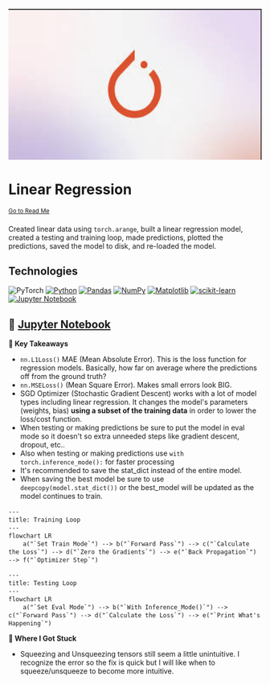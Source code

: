 <p align="center">
   <img src="https://github.com/AishaEvering/PyTorch_Exercises/blob/main/header_2.png" alt="PyTorch Logo" width="600" height="300">
</p>

# Linear Regression
<sup>[Go to Read Me](https://github.com/AishaEvering/PyTorch_Exercises/blob/main/README.md)</sup>

Created linear data using `torch.arange`, built a linear regression model, created a testing and training loop, made predictions, plotted the predictions, saved the model to disk, and re-loaded the model.

## Technologies
![PyTorch](https://img.shields.io/badge/PyTorch-%23EE4C2C.svg?style=for-the-badge&logo=PyTorch&logoColor=white)
[![Python](https://img.shields.io/badge/python-3670A0?style=for-the-badge&logo=python&logoColor=ffdd54)](https://www.python.org/)
[![Pandas](https://img.shields.io/badge/pandas-%23150458.svg?style=for-the-badge&logo=pandas&logoColor=white)](https://pandas.pydata.org/)
[![NumPy](https://img.shields.io/badge/numpy-%23013243.svg?style=for-the-badge&logo=numpy&logoColor=white)](https://numpy.org/)
[![Matplotlib](https://img.shields.io/badge/Matplotlib-%23ffffff.svg?style=for-the-badge&logo=Matplotlib&logoColor=black)](https://matplotlib.org/)
[![scikit-learn](https://img.shields.io/badge/scikit--learn-%23F7931E.svg?style=for-the-badge&logo=scikit-learn&logoColor=white)](https://scikit-learn.org/stable/)
[![Jupyter Notebook](https://img.shields.io/badge/jupyter-%23FA0F00.svg?style=for-the-badge&logo=jupyter&logoColor=white)](https://jupyter.org/)

## 📙 [Jupyter Notebook](https://github.com/AishaEvering/PyTorch_Exercises/blob/main/01_pytorch_workflow_exercises.ipynb)

**🔑 Key Takeaways**

   * `nn.L1Loss()` MAE (Mean Absolute Error).  This is the loss function for regression models. Basically, how far on average where the predictions off from the ground truth?
   * `nn.MSELoss()` (Mean Square Error). Makes small errors look BIG.
   * SGD Optimizer (Stochastic Gradient Descent) works with a lot of model types including linear regression.  It changes the model's parameters (weights, bias) **using a subset of the training data** in order to lower the loss/cost function.
   * When testing or making predictions be sure to put the model in eval mode so it doesn't so extra unneeded steps like gradient descent, dropout, etc..
   * Also when testing or making predictions use `with torch.inference_mode():` for faster processing
   * It's recommended to save the stat_dict instead of the entire model.
   * When saving the best model be sure to use `deepcopy(model.stat_dict())` or the best_model will be updated as the model continues to train.

```mermaid
---
title: Training Loop
---
flowchart LR
    a("`Set Train Mode`") --> b("`Forward Pass`") --> c("`Calculate the Loss`") --> d("`Zero the Gradients`") --> e("`Back Propagation`") --> f("`Optimizer Step`")

```
```mermaid
---
title: Testing Loop
---
flowchart LR
    a("`Set Eval Mode`") --> b("`With Inference_Mode()`") --> c("`Forward Pass`") --> d("`Calculate the Loss`") --> e("`Print What's Happening`")

```
**😤 Where I Got Stuck**
   * Squeezing and Unsqueezing tensors still seem a little unintuitive.  I recognize the error so the fix is quick but I will like when to squeeze/unsqueeze to become more intuitive.
